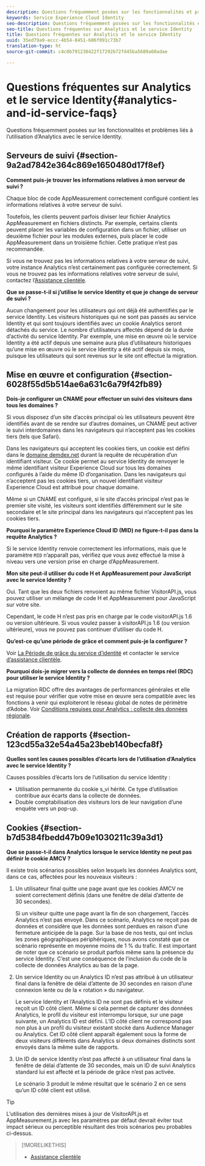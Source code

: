 ```yaml
---
description: Questions fréquemment posées sur les fonctionnalités et problèmes liés à l’utilisation d’Analytics avec le service Experience Cloud Identity.
keywords: Service Experience Cloud Identity
seo-description: Questions fréquemment posées sur les fonctionnalités et problèmes liés à l’utilisation d’Analytics avec le service Identity.
seo-title: Questions fréquentes sur Analytics et le service Identity
title: Questions fréquentes sur Analytics et le service Identity
uuid: 35ed79a9-eccc-4b54-8451-606f091c73b7
translation-type: ht
source-git-commit: c4c0b791230422f17292b72fd45ba5689a60adae

---
```



# Questions fréquentes sur Analytics et le service Identity{#analytics-and-id-service-faqs}

Questions fréquemment posées sur les fonctionnalités et problèmes liés à l’utilisation d’Analytics avec le service Identity.

## Serveurs de suivi {#section-9a2ad7842e364c869e1650480d17f8ef}

**Comment puis-je trouver les informations relatives à mon serveur de suivi ?**

Chaque bloc de code AppMeasurement correctement configuré contient les informations relatives à votre serveur de suivi.

Toutefois, les clients peuvent parfois diviser leur fichier Analytics AppMeasurement en fichiers distincts. Par exemple, certains clients peuvent placer les variables de configuration dans un fichier, utiliser un deuxième fichier pour les modules externes, puis placer le code AppMeasurement dans un troisième fichier. Cette pratique n’est pas recommandée.

Si vous ne trouvez pas les informations relatives à votre serveur de suivi, votre instance Analytics n’est certainement pas configurée correctement. Si vous ne trouvez pas les informations relatives votre serveur de suivi, contactez l’[Assistance clientèle](https://helpx.adobe.com/fr/marketing-cloud/contact-support.html).

**Que se passe-t-il si j’utilise le service Identity et que je change de serveur de suivi ?**

Aucun changement pour les utilisateurs qui ont déjà été authentifiés par le service Identity. Les visiteurs historiques qui ne sont pas passés au service Identity et qui sont toujours identifiés avec un cookie Analytics seront détachés du service. Le nombre d’utilisateurs affectés dépend de la durée d’activité du service Identity. Par exemple, une mise en œuvre où le service Identity a été actif depuis une semaine aura plus d’utilisateurs historiques qu’une mise en œuvre où le service Identity a été actif depuis six mois, puisque les utilisateurs qui sont revenus sur le site ont effectué la migration.

## Mise en œuvre et configuration {#section-6028f55d5b514ae6a631c6a79f42fb89}

**Dois-je configurer un CNAME pour effectuer un suivi des visiteurs dans tous les domaines ?**

Si vous disposez d’un site d’accès principal où les utilisateurs peuvent être identifiés avant de se rendre sur d’autres domaines, un CNAME peut activer le suivi interdomaines dans les navigateurs qui n’acceptent pas les cookies tiers (tels que Safari).

Dans les navigateurs qui acceptent les cookies tiers, un cookie est défini dans le [domaine demdex.net](https://docs.adobe.com/content/help/fr-FR/audience-manager/user-guide/reference/demdex-calls.translate.html) durant la requête de récupération d’un identifiant visiteur. Ce cookie permet au service Identity de renvoyer le même identifiant visiteur Experience Cloud sur tous les domaines configurés à l’aide du même ID d’organisation. Dans les navigateurs qui n’acceptent pas les cookies tiers, un nouvel identifiant visiteur Experience Cloud est attribué pour chaque domaine.

Même si un CNAME est configuré, si le site d’accès principal n’est pas le premier site visité, les visiteurs sont identifiés différemment sur le site secondaire et le site principal dans les navigateurs qui n’acceptent pas les cookies tiers.

**Pourquoi le paramètre Experience Cloud ID (MID) ne figure-t-il pas dans la requête Analytics ?**

Si le service Identity renvoie correctement les informations, mais que le paramètre `MID` n’apparaît pas, vérifiez que vous avez effectué la mise à niveau vers une version prise en charge d’AppMeasurement.

**Mon site peut-il utiliser du code H et AppMeasurement pour JavaScript avec le service Identity ?**

Oui. Tant que les deux fichiers renvoient au même fichier VisitorAPI.js, vous pouvez utiliser un mélange de code H et AppMeasurement pour JavaScript sur votre site.

Cependant, le code H n’est pas pris en charge par le code visitorAPI.js 1.6 ou version ultérieure. Si vous voulez passer à visitorAPI.js 1.6 (ou version ultérieure), vous ne pouvez pas continuer d’utiliser du code H.

**Qu’est-ce qu’une période de grâce et comment puis-je la configurer ?**

Voir [La Période de grâce du service d’identité](../reference/analytics-reference/grace-period.md) et contacter le service [d’assistance clientèle](https://helpx.adobe.com/fr/marketing-cloud/contact-support.html).

**Pourquoi dois-je migrer vers la collecte de données en temps réel (RDC) pour utiliser le service Identity ?**

La migration RDC offre des avantages de performances générales et elle est requise pour vérifier que votre mise en œuvre sera compatible avec les fonctions à venir qui exploiteront le réseau global de notes de périmètre d’Adobe. Voir [Conditions requises pour Analytics : collecte des données régionale](../reference/requirements.md#section-7d04bb013bc84a25bae3b148bc0ca25f).

## Création de rapports {#section-123cd55a32e54a45a23beb140becfa8f}

**Quelles sont les causes possibles d’écarts lors de l’utilisation d’Analytics avec le service Identity ?**

Causes possibles d’écarts lors de l’utilisation du service Identity :

* Utilisation permanente du cookie s_vi hérité. Ce type d’utilisation contribue aux écarts dans la collecte de données.
* Double comptabilisation des visiteurs lors de leur navigation d’une enquête vers un pop-up.

## Cookies {#section-b7d5384fbedd47b09e1030211c39a3d1}

**Que se passe-t-il dans Analytics lorsque le service Identity ne peut pas définir le cookie AMCV ?**

Il existe trois scénarios possibles selon lesquels les données Analytics sont, dans ce cas, affectées pour les nouveaux visiteurs :

1. Un utilisateur final quitte une page avant que les cookies AMCV ne soient correctement définis (dans une fenêtre de délai d’attente de 30 secondes).

   Si un visiteur quitte une page avant la fin de son chargement, l’accès Analytics n’est pas envoyé. Dans ce scénario, Analytics ne reçoit pas de données et considère que les données sont perdues en raison d’une fermeture anticipée de la page. Sur la base de nos tests, qui ont inclus les zones géographiques périphériques, nous avons constaté que ce scénario représente en moyenne moins de 1 % du trafic. Il est important de noter que ce scénario se produit parfois même sans la présence du service Identity. C’est une conséquence de l’inclusion du code de la collecte de données Analytics au bas de la page.

1. Un service Identity ou un Analytics ID n’est pas attribué à un utilisateur final dans la fenêtre de délai d’attente de 30 secondes en raison d’une connexion lente ou de la « rotation » du navigateur.

   Le service Identity et l’Analytics ID ne sont pas définis et le visiteur reçoit un ID côté client. Même si cela permet de capturer des données Analytics, le profil du visiteur est interrompu lorsque, sur une page suivante, un Analytics ID est défini. L’ID côté client ne correspond pas non plus à un profil du visiteur existant stocké dans Audience Manager ou Analytics. Cet ID côté client apparaît également sous la forme de deux visiteurs différents dans Analytics si deux domaines distincts sont envoyés dans la même suite de rapports.

1. Un ID de service Identity n’est pas affecté à un utilisateur final dans la fenêtre de délai d’attente de 30 secondes, mais un ID de suivi Analytics standard lui est affecté et la période de grâce n’est pas activée.

   Le scénario 3 produit le même résultat que le scénario 2 en ce sens qu’un ID côté client est utilisé.

>[!TIP]
>
>L’utilisation des dernières mises à jour de VisitorAPI.js et AppMeasurement.js avec les paramètres par défaut devrait éviter tout impact sérieux ou perceptible résultant des trois scénarios peu probables ci-dessus.

>[!MORELIKETHIS]
>
>* [Assistance clientèle](https://helpx.adobe.com/fr/marketing-cloud/contact-support.html)

